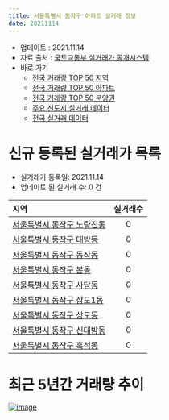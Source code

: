 ```yaml
---
title: 서울특별시 동작구 아파트 실거래 정보
date: 20211114
---
```


* 업데이트 : 2021.11.14
* 자료 출처 : [국토교통부 실거래가 공개시스템](http://rt.molit.go.kr)
* 바로 가기
    * [전국 거래량 TOP 50 지역](https://apt-info.github.io/apt-trade-info/tr)
    * [전국 거래량 TOP 50 아파트](https://apt-info.github.io/apt-trade-info/ta)
    * [전국 거래량 TOP 50 분양권](https://apt-info.github.io/apt-trade-info/tb)
    * [주요 신도시 실거래 데이터](https://apt-info.github.io/apt-trade-info/newtown)
    * [전국 실거래 데이터](https://apt-info.github.io/apt-trade-info/all)



<script async src="https://pagead2.googlesyndication.com/pagead/js/adsbygoogle.js"></script>
<!-- 기본광고 -->
<ins class="adsbygoogle"
     style="display:block"
     data-ad-client="ca-pub-1142216861245946"
     data-ad-slot="4805727019"
     data-ad-format="auto"
     data-full-width-responsive="true"></ins>
<script>
     (adsbygoogle = window.adsbygoogle || []).push({});
</script>


# 신규 등록된 실거래가 목록

* 실거래가 등록일: 2021.11.14
* 업데이트 된 실거래 수: 0 건


|지역|실거래수|
|:---|:---:|
|[서울특별시 동작구 노량진동](https://apt-info.github.io/apt-trade-info/r241)|0|
|[서울특별시 동작구 대방동](https://apt-info.github.io/apt-trade-info/r246)|0|
|[서울특별시 동작구 동작동](https://apt-info.github.io/apt-trade-info/r249)|0|
|[서울특별시 동작구 본동](https://apt-info.github.io/apt-trade-info/r243)|0|
|[서울특별시 동작구 사당동](https://apt-info.github.io/apt-trade-info/r245)|0|
|[서울특별시 동작구 상도1동](https://apt-info.github.io/apt-trade-info/r248)|0|
|[서울특별시 동작구 상도동](https://apt-info.github.io/apt-trade-info/r242)|0|
|[서울특별시 동작구 신대방동](https://apt-info.github.io/apt-trade-info/r247)|0|
|[서울특별시 동작구 흑석동](https://apt-info.github.io/apt-trade-info/r244)|0|



<script async src="https://pagead2.googlesyndication.com/pagead/js/adsbygoogle.js"></script>
<!-- 기본광고 -->
<ins class="adsbygoogle"
     style="display:block"
     data-ad-client="ca-pub-1142216861245946"
     data-ad-slot="4805727019"
     data-ad-format="auto"
     data-full-width-responsive="true"></ins>
<script>
     (adsbygoogle = window.adsbygoogle || []).push({});
</script>


# 최근 5년간 거래량 추이


<div style="width:100%;">
    <canvas id="deal_progress" height="200"></canvas>
</div>

<script>
new Chart(document.getElementById("deal_progress"), {
    type: 'line',
    data: {
        labels: ['16.01','16.02','16.03','16.04','16.05','16.06','16.07','16.08','16.09','16.10','16.11','16.12','17.01','17.02','17.03','17.04','17.05','17.06','17.07','17.08','17.09','17.10','17.11','17.12','18.01','18.02','18.03','18.04','18.05','18.06','18.07','18.08','18.09','18.10','18.11','18.12','19.01','19.02','19.03','19.04','19.05','19.06','19.07','19.08','19.09','19.10','19.11','19.12','20.01','20.02','20.03','20.04','20.05','20.06','20.07','20.08','20.09','20.10','20.11','20.12','21.01','21.02','21.03','21.04','21.05','21.06','21.07','21.08','21.09','21.10','21.11'],
        datasets: [{
            label: '매매/분양권',
            data: [204,309,360,369,427,642,592,460,531,548,246,183,193,306,397,425,588,512,591,199,283,279,321,388,545,335,299,150,177,202,288,475,154,75,43,35,48,32,47,88,129,239,362,230,243,437,532,314,213,283,125,55,155,545,502,224,152,157,221,296,203,119,117,109,160,142,160,147,106,54,2],
            borderColor: "rgba(66, 133, 243, 1)",
            backgroundColor: "rgba(66, 133, 243, 0.05)",
            borderWidth: 1,
            pointRadius: 0,
            fill: false,
            lineTension: 0
        },{
            label: '전/월세',
            data: [458,469,460,449,406,371,415,511,456,588,434,608,488,597,504,432,391,480,463,429,476,397,439,483,536,511,621,443,466,512,489,523,541,619,516,734,699,587,535,416,405,394,386,383,322,460,398,494,762,584,401,401,442,437,539,450,358,465,532,509,536,489,520,409,619,484,467,541,386,316,72],
            borderColor: "rgba(255, 90, 0, 1)",
            backgroundColor: "rgba(255, 90, 0, 0.05)",
            borderWidth: 1,
            pointRadius: 0,
            fill: false,
            lineTension: 0
        },{
            label: '합계',
            data: [662,778,820,818,833,1013,1007,971,987,1136,680,791,681,903,901,857,979,992,1054,628,759,676,760,871,1081,846,920,593,643,714,777,998,695,694,559,769,747,619,582,504,534,633,748,613,565,897,930,808,975,867,526,456,597,982,1041,674,510,622,753,805,739,608,637,518,779,626,627,688,492,370,74],
            borderColor: "rgba(0, 0, 0, 1)",
            backgroundColor: "rgba(0, 0, 0, 0.03)",
            borderWidth: 0.1,
            pointRadius: 0,
            fill: true,
            lineTension: 0
        }
        ]
    },
    options: {
        responsive: true,
        title: {
            display: false
        },
        tooltips: {
            mode: 'index',
            intersect: false
        },
        hover: {
            mode: 'nearest',
            intersect: true
        },
        scales: {
            xAxes: [{
                display: true,
                scaleLabel: {
                    display: true,
                    labelString: '년/월'
                }
            }],
            yAxes: [{
                display: true,
                ticks: {
                    suggestedMin: 0,
                },
                scaleLabel: {
                    display: true,
                    labelString: '실거래 수'
                }
            }]
        }
    }
});

</script>


[![image](https://apt-info.github.io/images/2020-01-03-apt-trade-info/1024x500.png)](https://play.google.com/store/apps/details?id=com.aptinfo.apttradeinfo)

